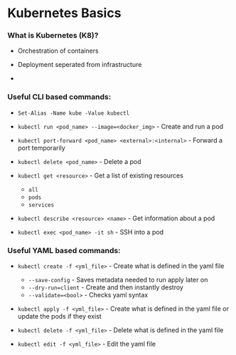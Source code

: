 # Kubernetes Basics

### What is Kubernetes (K8)?
* Orchestration of containers

* Deployment seperated from infrastructure

* 


### Useful CLI based commands:  
* `Set-Alias -Name kube -Value kubectl`  

* `kubectl run <pod_name> --image=<docker_img>` - Create and run a pod  

* `kubectl port-forward <pod_name> <external>:<internal>` - Forward a port temporarily 

* `kubectl delete <pod_name>` - Delete a pod  

* `kubectl get <resource>` - Get a list of existing resources
	* `all`  
	* `pods`  
	* `services`  

* `kubectl describe <resource> <name>` - Get information about a pod  

* `kubectl exec <pod_name> -it sh` - SSH into a pod  




### Useful YAML based commands:  
* `kubectl create -f <yml_file>` - Create what is defined in the yaml file  
	* `--save-config` - Saves metadata needed to run apply later on  
	* `--dry-run=client` - Create and then instantly destroy  
	* `--validate=<bool>` - Checks yaml syntax  

* `kubectl apply -f <yml_file>` - Create what is defined in the yaml file or update the pods if they exist   

* `kubectl delete -f <yml_file>` - Delete what is defined in the yaml file  

* `kubectl edit -f <yml_file>` - Edit the yaml file  